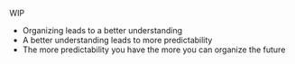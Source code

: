 WIP

* Organizing leads to a better understanding
* A better understanding leads to more predictability
* The more predictability you have the more you can organize the future
